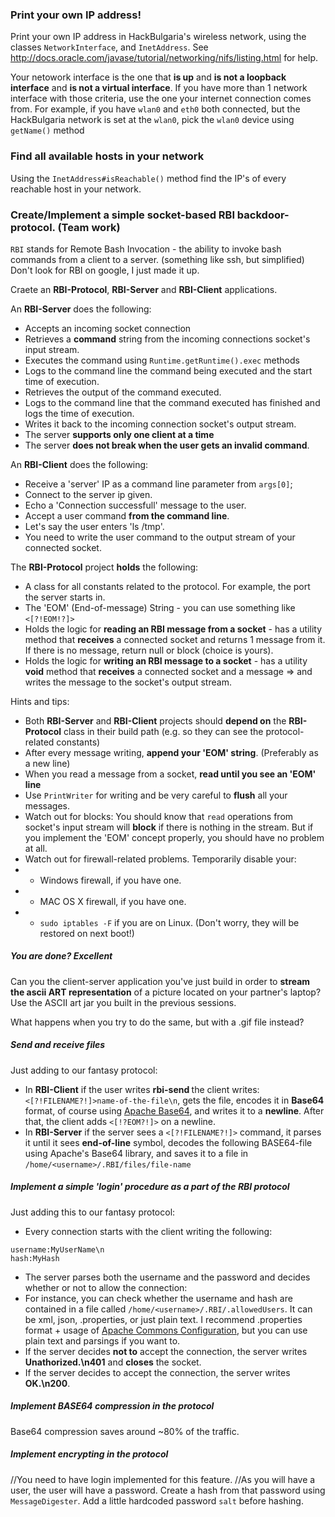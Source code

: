 ### Print your own IP address! 

Print your own IP address in HackBulgaria's wireless network, using the classes `NetworkInterface`, and `InetAddress`.
See http://docs.oracle.com/javase/tutorial/networking/nifs/listing.html for help.

Your netowоrk interface is the one that **is up** and **is not a loopback interface** and **is not a virtual interface**.
If you have more than 1 network interface with those criteria, use the one your internet connection comes from. For example, if you have `wlan0` and `eth0` both connected, but the HackBulgaria network is set at the `wlan0`, pick the `wlan0` device using `getName()` method  

### Find all available hosts in your network
Using the `InetAddress#isReachable()` method find the IP's of every reachable host in your network.



### Create/Implement a simple socket-based RBI backdoor-protocol. (Team work)
`RBI` stands for Remote Bash Invocation - the ability to invoke bash commands from a client to a server. (something like ssh, but simplified) Don't look for RBI on google, I just made it up.  

Craete an **RBI-Protocol**, **RBI-Server** and **RBI-Client** applications.

An **RBI-Server** does the following:
- Accepts an incoming socket connection 
- Retrieves a **command** string from the incoming connections socket's input stream.
- Executes the command using `Runtime.getRuntime().exec` methods
- Logs to the command line the command being executed and the start time of execution.
- Retrieves the output of the command executed.
- Logs to the command line that the command executed has finished and logs the time of execution.
- Writes it back to the incoming connection socket's output stream. 
- The server **supports only one client at a time**
- The server **does not break when the user gets an invalid command**.

An **RBI-Client** does the following:
- Receive a 'server' IP as a command line parameter from `args[0]`;
- Connect to the server ip given.
- Echo a 'Connection successfull' message to the user.
- Accept a user command **from the command line**. 
- Let's say the user enters 'ls /tmp'.
- You need to write the user command to the output stream of your connected socket.
 
The **RBI-Protocol** project **holds** the following:
- A class for all constants related to the protocol. For example, the port the server starts in.
- The 'EOM' (End-of-message) String - you can use something like `<[?!EOM!?]>`
- Holds the logic for **reading an RBI message from a socket** - has a utility method that **receives** a connected socket and returns 1 message from it. If there is no message, return null or block (choice is yours).
- Holds the logic for **writing an RBI message to a socket** - has a utility **void** method that **receives** a connected socket and a message => and writes the message to the socket's output stream.

Hints and tips:
- Both **RBI-Server** and **RBI-Client** projects should **depend on** the **RBI-Protocol** class in their build path (e.g. so they can see the protocol-related constants)
- After every message writing, **append your 'EOM' string**. (Preferably as a new line)
- When you read a message from a socket, **read until you see an 'EOM' line**
- Use `PrintWriter` for writing and be very careful to **flush** all your messages.
- Watch out for blocks: You should know that `read` operations from socket's input stream will **block** if there is nothing in the stream. But if you implement the 'EOM' concept properly, you should have no problem at all. 
- Watch out for firewall-related problems. Temporarily disable your: 
- - Windows firewall, if you have one.
- - MAC OS X firewall, if you have one.
- - `sudo iptables -F` if you are on Linux. (Don't worry, they will be restored on next boot!)
 

##### You are done? Excellent
Can you the client-server application you've just build in order to **stream the ascii ART representation** of a picture located on your partner's laptop? Use the ASCII art jar you built in the previous sessions.  

What happens when you try to do the same, but with a .gif file instead?

##### Send and receive files
Just adding to our fantasy protocol:
- In **RBI-Client** if the user writes **rbi-send <path-to-file>** the client writes: `<[?!FILENAME?!]>name-of-the-file\n`, gets the file, encodes it in **Base64** format, of course using [Apache Base64](http://commons.apache.org/proper/commons-codec/apidocs/org/apache/commons/codec/binary/Base64.html), and writes it to a **newline**. After that, the client adds `<[!?EOM?!]>` on a newline.
- In **RBI-Server** if the server sees a `<[?!FILENAME?!]>` command, it parses it until it sees **end-of-line** symbol, decodes the following BASE64-file using Apache's Base64 library, and saves it to a file in `/home/<username>/.RBI/files/file-name` 


##### Implement a simple 'login' procedure as a part of the RBI protocol
Just adding this to our fantasy protocol:
- Every connection starts with the client writing the following:
```
username:MyUserName\n
hash:MyHash
```
- The server parses both the username and the password and decides whether or not to allow the connection:
- For instance, you can check whether the username and hash are contained in a file called `/home/<username>/.RBI/.allowedUsers`. It can be xml, json, .properties, or just plain text. I recommend .properties format + usage of [Apache Commons Configuration](http://commons.apache.org/proper/commons-configuration/userguide/howto_filebased.html#File-based_Configurations), but you can use plain text and parsings if you want to.
- If the server decides **not to** accept the connection, the server writes **Unathorized.\n401** and **closes** the socket.
- If the server decides to accept the connection, the server writes **OK.\n200**.

##### Implement BASE64 compression in the protocol
Base64 compression saves around ~80% of the traffic.

##### Implement encrypting in the protocol
//You need to have login implemented for this feature.
//As you will have a user, the user will have a password. Create a hash from that password using `MessageDigester`. Add a little hardcoded password `salt` before hashing.

